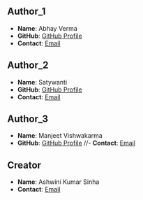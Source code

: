 ## Author_1
- **Name**: Abhay Verma
- **GitHub**: [GitHub Profile](https://github.com/abhayverma21)
- **Contact**: [Email](av.verma.abhay.21@gmail.com)

## Author_2
- **Name**: Satywanti
- **GitHub**: [GitHub Profile](https://github.com/Satywanti)
- **Contact**: [Email](satywantikundu@gmail.com)

## Author_3
- **Name**: Manjeet Vishwakarma
- **GitHub**: [GitHub Profile]()
//- **Contact**: [Email]()

## Creator
- **Name**: Ashwini Kumar Sinha
- **Contact**: [Email](ashwini.sinha@efy.in)
